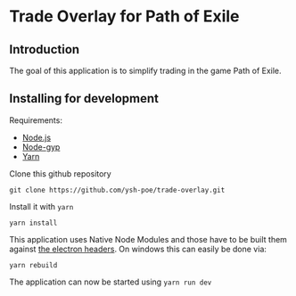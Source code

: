 # Trade Overlay for Path of Exile

## Introduction

The goal of this application is to simplify trading in the game Path of Exile.

## Installing for development

Requirements:

- [Node.js](https://nodejs.org/en/)
- [Node-gyp](https://github.com/nodejs/node-gyp#installation)
- [Yarn](https://yarnpkg.com/)

Clone this github repository

```
git clone https://github.com/ysh-poe/trade-overlay.git
```

Install it with `yarn`

```
yarn install
```

This application uses Native Node Modules and those have to be built them against [the electron headers](https://github.com/electron/electron/blob/f403950503eb82bcfa230b13a909572beff75fc0/docs/tutorial/using-native-node-modules.md#using-native-node-modules). On windows this can easily be done via:

```
yarn rebuild
```

The application can now be started using `yarn run dev`
